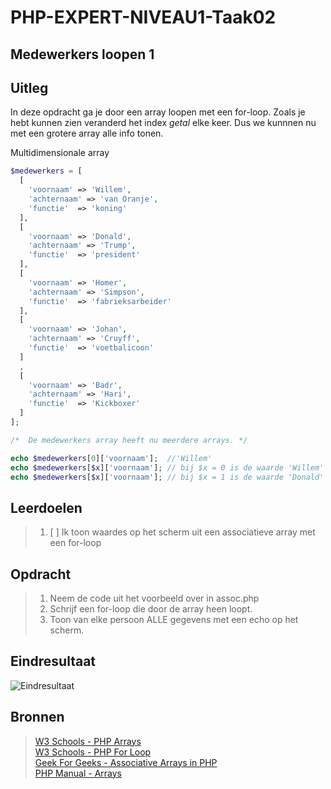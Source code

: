 # PHP-EXPERT-NIVEAU1-Taak02

## Medewerkers loopen 1

## Uitleg

In deze opdracht ga je door een array loopen met een for-loop. Zoals je hebt kunnen zien veranderd het index _getal_ elke keer. Dus we kunnnen nu met een grotere array alle info tonen.

Multidimensionale array

```php
$medewerkers = [
  [
    'voornaam' => 'Willem',
    'achternaam' => 'van Oranje',
    'functie'  => 'koning'
  ],
  [
    'voornaam' => 'Donald',
    'achternaam' => 'Trump',
    'functie'  => 'president'
  ],
  [
    'voornaam' => 'Homer',
    'achternaam' => 'Simpson',
    'functie'  => 'fabrieksarbeider'
  ],
  [
    'voornaam' => 'Johan',
    'achternaam' => 'Cruyff',
    'functie'  => 'voetbalicoon'
  ]
  ,
  [
    'voornaam' => 'Badr',
    'achternaam' => 'Hari',
    'functie'  => 'Kickboxer'
  ]
];

/*  De medewerkers array heeft nu meerdere arrays. */

echo $medewerkers[0]['voornaam'];  //'Willem'
echo $medewerkers[$x]['voornaam']; // bij $x = 0 is de waarde 'Willem'
echo $medewerkers[$x]['voornaam']; // bij $x = 1 is de waarde 'Donald'
```

## Leerdoelen

> 1. [ ] Ik toon waardes op het scherm uit een associatieve array met een for-loop

## Opdracht

> 1. Neem de code uit het voorbeeld over in assoc.php
> 2. Schrijf een for-loop die door de array heen loopt.
> 3. Toon van elke persoon ALLE gegevens met een echo op het scherm.

## Eindresultaat

![Eindresultaat](https://github.com/ROC-van-Amsterdam-College-Amstelland/PHP-EXPERT/blob/master/images/taak02.png)


## Bronnen

> [W3 Schools - PHP Arrays](https://www.w3schools.com/php/php_arrays_associative.asp)  
> [W3 Schools - PHP For Loop](https://www.w3schools.com/php/php_looping_for.asp)  
> [Geek For Geeks - Associative Arrays in PHP](https://www.geeksforgeeks.org/associative-arrays-in-php/)  
> [PHP Manual - Arrays](https://www.php.net/manual/en/language.types.array.php)

